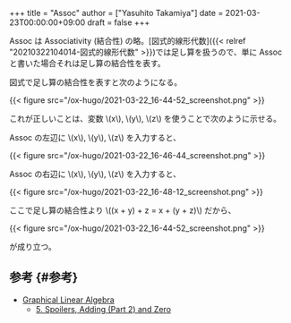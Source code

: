 +++
title = "Assoc"
author = ["Yasuhito Takamiya"]
date = 2021-03-23T00:00:00+09:00
draft = false
+++

Assoc は Associativity (結合性) の略。[図式的線形代数]({{< relref "20210322104014-図式的線形代数" >}})では足し算を扱うので、単に Assoc と書いた場合それは足し算の結合性を表す。

図式で足し算の結合性を表すと次のようになる。

{{< figure src="/ox-hugo/2021-03-22_16-44-52_screenshot.png" >}}

これが正しいことは、変数 \\(x\\), \\(y\\), \\(z\\) を使うことで次のように示せる。

Assoc の左辺に \\(x\\), \\(y\\), \\(z\\) を入力すると、

{{< figure src="/ox-hugo/2021-03-22_16-46-44_screenshot.png" >}}

Assoc の右辺に \\(x\\), \\(y\\), \\(z\\) を入力すると、

{{< figure src="/ox-hugo/2021-03-22_16-48-12_screenshot.png" >}}

ここで足し算の結合性より \\((x + y) + z = x + (y + z)\\) だから、

{{< figure src="/ox-hugo/2021-03-22_16-44-52_screenshot.png" >}}

が成り立つ。


## 参考 {#参考}

-   [Graphical Linear Algebra](https://graphicallinearalgebra.net/)
    -   [5. Spoilers, Adding (Part 2) and Zero](https://graphicallinearalgebra.net/2015/04/30/spoilers-adding-part-2-and-zero/)

